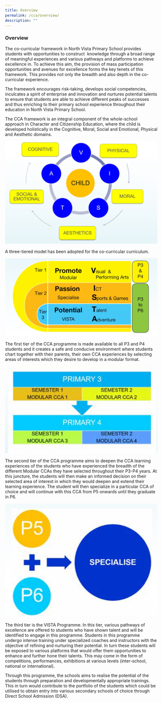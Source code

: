 ```yaml
---
title: Overview
permalink: /cca/overview/
description: ""
---
```

### Overview
The co-curricular framework in North Vista Primary School provides students with opportunities to construct  knowledge through a broad range of meaningful experiences and various pathways and platforms to achieve excellence in. To achieve this aim, the provision of mass participation opportunities and avenues for excellence forms the key tenets of this framework. This provides not only the breadth and also depth in the co-curricular experience.

The framework encourages risk-taking, develops social competencies, inculcates a spirit of enterprise and innovation and nurtures potential talents to ensure that students are able to achieve different peaks of successes and thus enriching to their primary school experience throughout their education in North Vista Primary School.

The CCA framework is an integral component of the whole-school approach in Character and Citizenship Education, where the child is developed holistically in the Cognitive, Moral, Social and Emotional, Physical and Aesthetic domains.

![](/images/CCA%20VISTA.jpg)

A three-tiered model has been adopted for the co-curricular curriculum.

![](/images/CCA%203%20Tier.jpg)

The first tier of the CCA programme is made available to all P3 and P4 students and it creates a safe and conducive environment where students chart together with their parents, their own CCA experiences by selecting areas of interests which they desire to develop in a modular format.

![](/images/CCA%20P3P4.jpg)

The second tier of the CCA programme aims to deepen the CCA learning experiences of the students who have experienced the breadth of the different Modular CCAs they have selected throughout their P3-P4 years. At this juncture, the students will then make an informed decision on their selected area of interest in which they would deepen and extend their learning experience. The student will then specialize in a particular CCA of choice and will continue with this CCA from P5 onwards until they graduate in P6.

![](/images/CCA%20p5P6.jpg)

The third tier is the VISTA Programme. In this tier, various pathways of excellence are offered to students who have shown talent and will be identified to engage in this programme. Students in this programme undergo intense training under specialized coaches and instructors with the objective of refining and nurturing their potential. In turn these students will be exposed to various platforms that would offer them opportunities to enhance and further hone their talents. This may come in the form of competitions, performances, exhibitions at various levels (inter-school, national or international).

Through this programme, the schools aims to realise the potential of the students through preparation and developmentally appropriate trainings. This in turn would contribute to the portfolio of the students which could be utilised to obtain entry into various secondary schools of choice through Direct School Admission (DSA).